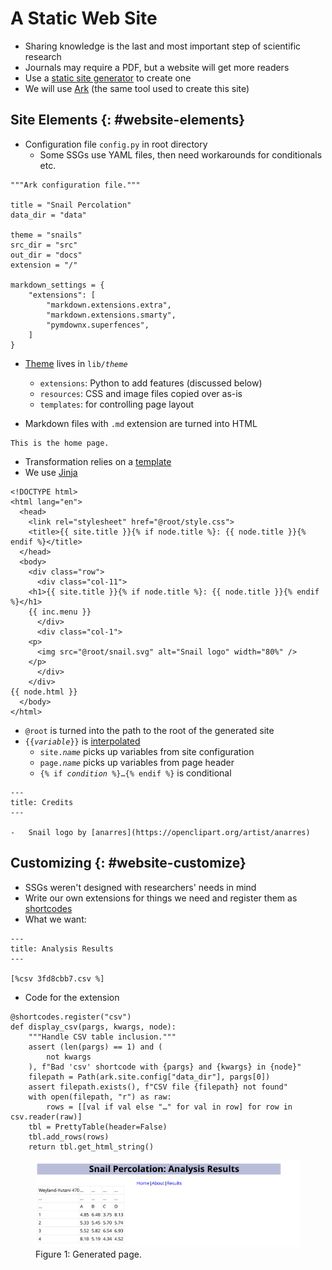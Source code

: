 # A Static Web Site

-   Sharing knowledge is the last and most important step of scientific research
-   Journals may require a PDF, but a website will get more readers
-   Use a [static site generator](g:ssg) to create one
-   We will use [Ark][ark] (the same tool used to create this site)

## Site Elements {: #website-elements}

-   Configuration file `config.py` in root directory
    -   Some SSGs use YAML files, then need workarounds for conditionals etc.

```{data-file="../example_site/config.py"}
"""Ark configuration file."""

title = "Snail Percolation"
data_dir = "data"

theme = "snails"
src_dir = "src"
out_dir = "docs"
extension = "/"

markdown_settings = {
    "extensions": [
        "markdown.extensions.extra",
        "markdown.extensions.smarty",
        "pymdownx.superfences",
    ]
}
```

-   [Theme](g:ssg_theme) lives in <code>lib/<em>theme</em></code>
    -   `extensions`: Python to add features (discussed below)
    -   `resources`: CSS and image files copied over as-is
    -   `templates`: for controlling page layout

-   Markdown files with `.md` extension are turned into HTML

```{data-file="../example_site/src/index.md"}
This is the home page.
```

-   Transformation relies on a [template](g:ssg_template)
-   We use [Jinja][jinja]

```{data-file="../example_site/lib/snails/templates/node.jinja"}
<!DOCTYPE html>
<html lang="en">
  <head>
    <link rel="stylesheet" href="@root/style.css">
    <title>{{ site.title }}{% if node.title %}: {{ node.title }}{% endif %}</title>
  </head>
  <body>
    <div class="row">
      <div class="col-11">
	<h1>{{ site.title }}{% if node.title %}: {{ node.title }}{% endif %}</h1>
	{{ inc.menu }}
      </div>
      <div class="col-1">
	<p>
	  <img src="@root/snail.svg" alt="Snail logo" width="80%" />
	</p>
      </div>
    </div>
{{ node.html }}
  </body>
</html>
```

-   `@root` is turned into the path to the root of the generated site
-   <code>{{<em>variable</em>}}</code> is [interpolated](g:interpolation)
    -   <code>site.<em>name</em></code> picks up variables from site configuration
    -   <code>page.<em>name</em></code> picks up variables from page header
    -   <code>{% if <em>condition</em> %}…{% endif %}</code> is conditional

```{data-file="../example_site/src/credits.md"}
---
title: Credits
---

-   Snail logo by [anarres](https://openclipart.org/artist/anarres)
```

## Customizing {: #website-customize}

-   SSGs weren't designed with researchers' needs in mind
-   Write our own extensions for things we need and register them as [shortcodes](g:shortcode)
-   What we want:

```{data-file="../example_site/src/result.md"}
---
title: Analysis Results
---

[%csv 3fd8cbb7.csv %]
```

-   Code for the extension

```{data-file="../example_site/lib/snails/extensions/codes.py:display_csv"}
@shortcodes.register("csv")
def display_csv(pargs, kwargs, node):
    """Handle CSV table inclusion."""
    assert (len(pargs) == 1) and (
        not kwargs
    ), f"Bad 'csv' shortcode with {pargs} and {kwargs} in {node}"
    filepath = Path(ark.site.config["data_dir"], pargs[0])
    assert filepath.exists(), f"CSV file {filepath} not found"
    with open(filepath, "r") as raw:
        rows = [[val if val else "…" for val in row] for row in csv.reader(raw)]
    tbl = PrettyTable(header=False)
    tbl.add_rows(rows)
    return tbl.get_html_string()
```

<figure id="webiste_screenshot">
  <img src="website_screenshot.svg" alt="screenshot of generated page"/>
  <figcaption>Figure 1: Generated page.</figcaption>
</figure>

[ark]: https://www.dmulholl.com/docs/ark/main/
[jinja]: https://jinja.palletsprojects.com/
